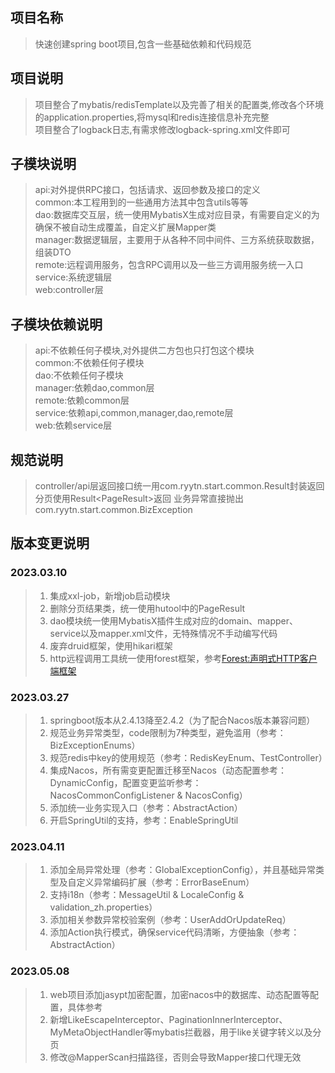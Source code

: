 ## 项目名称

> 快速创建spring boot项目,包含一些基础依赖和代码规范

## 项目说明

> 项目整合了mybatis/redisTemplate以及完善了相关的配置类,修改各个环境的application.properties,将mysql和redis连接信息补充完整<br/>
> 项目整合了logback日志,有需求修改logback-spring.xml文件即可

## 子模块说明

> api:对外提供RPC接口，包括请求、返回参数及接口的定义<br/>
> common:本工程用到的一些通用方法其中包含utils等等<br/>
> dao:数据库交互层，统一使用MybatisX生成对应目录，有需要自定义的为确保不被自动生成覆盖，自定义扩展Mapper类<br/>
> manager:数据逻辑层，主要用于从各种不同中间件、三方系统获取数据，组装DTO<br/>
> remote:远程调用服务，包含RPC调用以及一些三方调用服务统一入口<br/>
> service:系统逻辑层<br/>
> web:controller层<br/>

## 子模块依赖说明

> api:不依赖任何子模块,对外提供二方包也只打包这个模块<br/>
> common:不依赖任何子模块<br/>
> dao:不依赖任何子模块<br/>
> manager:依赖dao,common层<br/>
> remote:依赖common层<br/>
> service:依赖api,common,manager,dao,remote层<br/>
> web:依赖service层<br/>

## 规范说明

> controller/api层返回接口统一用com.ryytn.start.common.Result封装返回
> 分页使用Result<PageResult<T>>返回
> 业务异常直接抛出com.ryytn.start.common.BizException

## 版本变更说明
### 2023.03.10
> 1. 集成xxl-job，新增job启动模块
> 2. 删除分页结果类，统一使用hutool中的PageResult
> 3. dao模块统一使用MybatisX插件生成对应的domain、mapper、service以及mapper.xml文件，无特殊情况不手动编写代码
> 4. 废弃druid框架，使用hikari框架
> 5. http远程调用工具统一使用forest框架，参考[Forest:声明式HTTP客户端框架](https://forest.dtflyx.com/)

### 2023.03.27
> 1. springboot版本从2.4.13降至2.4.2（为了配合Nacos版本兼容问题）
> 2. 规范业务异常类型，code限制为7种类型，避免滥用（参考：BizExceptionEnums）
> 3. 规范redis中key的使用规范（参考：RedisKeyEnum、TestController）
> 4. 集成Nacos，所有需变更配置迁移至Nacos（动态配置参考：DynamicConfig，配置变更监听参考：NacosCommonConfigListener & NacosConfig）
> 5. 添加统一业务实现入口（参考：AbstractAction）
> 6. 开启SpringUtil的支持，参考：EnableSpringUtil

### 2023.04.11
> 1. 添加全局异常处理（参考：GlobalExceptionConfig），并且基础异常类型及自定义异常编码扩展（参考：ErrorBaseEnum）
> 2. 支持i18n（参考：MessageUtil & LocaleConfig & validation_zh.properties）
> 3. 添加相关参数异常校验案例（参考：UserAddOrUpdateReq）
> 4. 添加Action执行模式，确保service代码清晰，方便抽象（参考：AbstractAction）

### 2023.05.08
> 1. web项目添加jasypt加密配置，加密nacos中的数据库、动态配置等配置，具体参考
> 2. 新增LikeEscapeInterceptor、PaginationInnerInterceptor、MyMetaObjectHandler等mybatis拦截器，用于like关键字转义以及分页
> 3. 修改@MapperScan扫描路径，否则会导致Mapper接口代理无效
